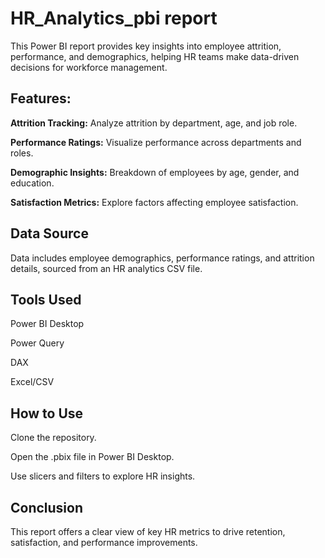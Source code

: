 # HR_Analytics_pbi report
This Power BI report provides key insights into employee attrition, performance, and demographics, helping HR teams make data-driven decisions for workforce management.

## Features:
<p><strong>Attrition Tracking:</strong> Analyze attrition by department, age, and job role.</p>
<p><strong>Performance Ratings:</strong> Visualize performance across departments and roles.</p> 
<p><strong>Demographic Insights:</strong> Breakdown of employees by age, gender, and education.</p> 
<p><strong>Satisfaction Metrics:</strong> Explore factors affecting employee satisfaction.</p>

## Data Source
Data includes employee demographics, performance ratings, and attrition details, sourced from an HR analytics CSV file.

## Tools Used
<p>Power BI Desktop</p>
<p>Power Query</p>
<p>DAX</p>
<p>Excel/CSV</p>

## How to Use
<p>Clone the repository.</p>
<p>Open the .pbix file in Power BI Desktop.</p>
<p>Use slicers and filters to explore HR insights.</p>

## Conclusion
This report offers a clear view of key HR metrics to drive retention, satisfaction, and performance improvements.

